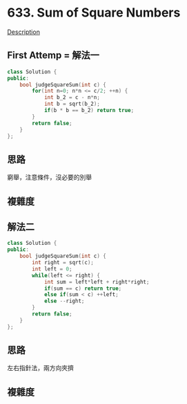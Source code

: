 # 633. Sum of Square Numbers 

[Description](https://leetcode.com/problems/sum-of-square-numbers/description/)

## First Attemp = 解法一
```C++
class Solution {
public:
    bool judgeSquareSum(int c) {
        for(int n=0; n*n <= c/2; ++n) {
            int b_2 = c - n*n;
            int b = sqrt(b_2);
            if(b * b == b_2) return true;
        }
        return false;
    }
};
```

## 思路
窮舉，注意條件，沒必要的別舉

## 複雜度

## 解法二
```C++
class Solution {
public:
    bool judgeSquareSum(int c) {
        int right = sqrt(c);
        int left = 0;
        while(left <= right) {
            int sum = left*left + right*right;
            if(sum == c) return true;
            else if(sum < c) ++left;
            else --right;
        }
        return false;
    }
};
```
## 思路
左右指針法，兩方向夾擠

## 複雜度